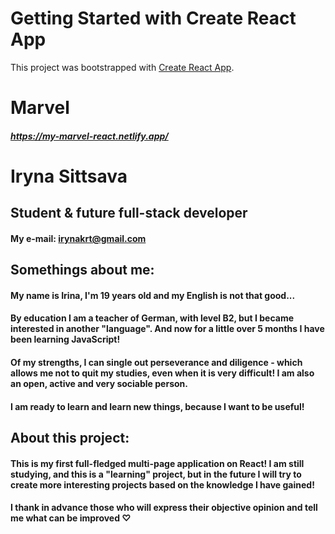 # Getting Started with Create React App

This project was bootstrapped with [Create React App](https://github.com/facebook/create-react-app).

# Marvel
##### https://my-marvel-react.netlify.app/
# Iryna Sittsava
## Student & future full-stack developer

#### **My e-mail:** irynakrt@gmail.com

## Somethings about me:
#### My name is Irina, I'm 19 years old and my English is not that good...
#### By education I am a teacher of German, with level B2, but I became interested in another "language". And now for a little over 5 months I have been learning JavaScript!
#### Of my strengths, I can single out perseverance and diligence - which allows me not to quit my studies, even when it is very difficult! I am also an open, active and very sociable person.
#### I am ready to learn and learn new things, because I want to be useful!

## About this project:
#### This is my first full-fledged multi-page application on React! I am still studying, and this is a "learning" project, but in the future I will try to create more interesting projects based on the knowledge I have gained!
#### I thank in advance those who will express their objective opinion and tell me what can be improved ♡

